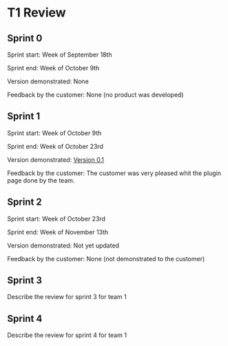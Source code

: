 # T1 Review

## Sprint 0

Sprint start: Week of September 18th

Sprint end: Week of October 9th

Version demonstrated: None

Feedback by the customer: None (no product was developed)

## Sprint 1

Sprint start: Week of October 9th

Sprint end: Week of October 23rd

Version demonstrated: [Version 0.1](https://github.com/FEUP-MEIC-DS-2023-1MEIC08/VAXPRED/releases/tag/v0.1)

Feedback by the customer: The customer was very pleased whit the plugin page done by the team.

## Sprint 2

Sprint start: Week of October 23rd

Sprint end: Week of November 13th

Version demonstrated: Not yet updated

Feedback by the customer: None (not demonstrated to the customer)

## Sprint 3

Describe the review for sprint 3 for team 1

## Sprint 4

Describe the review for sprint 4 for team 1

